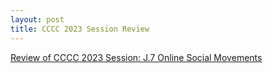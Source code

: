 ```yaml
---
layout: post
title: CCCC 2023 Session Review 
---
```


[Review of CCCC 2023 Session: J.7 Online Social Movements](https://www.digitalrhetoriccollaborative.org/2023/05/04/session-j-07-online-social-movements/)
